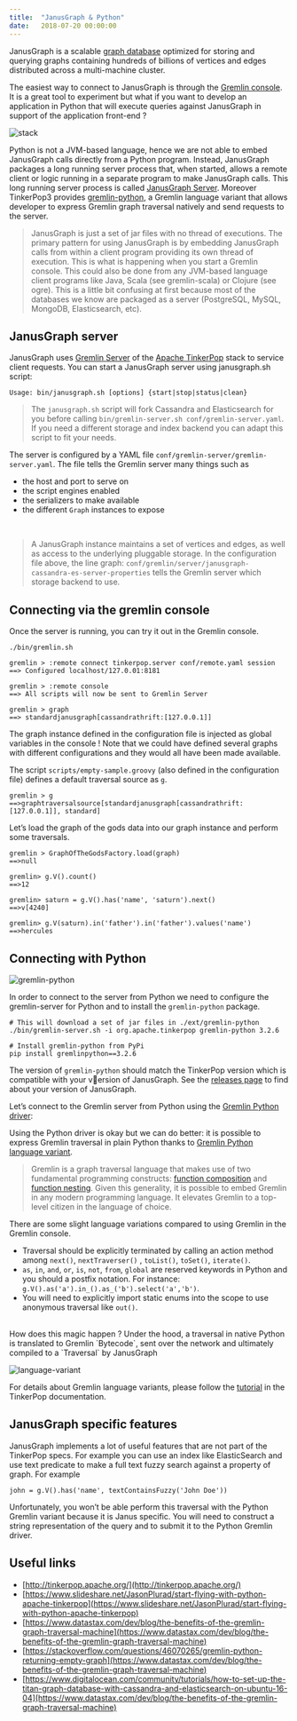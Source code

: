 ```yaml
---
title:  "JanusGraph & Python"
date:   2018-07-20 00:00:00
---
```


JanusGraph is a scalable [graph database](https://en.wikipedia.org/wiki/Graph_database) optimized for storing and querying graphs containing hundreds of billions of vertices and edges distributed across a multi-machine cluster.

The easiest way to connect to JanusGraph is through the [Gremlin console](http://tinkerpop.apache.org/docs/current/tutorials/the-gremlin-console/). It is a great tool to experiment but what if you want to develop an application in Python that will execute queries against JanusGraph in support of the application front-end ?

![stack]({{site.url}}/assets/images/janusgraph-and-python/stack.png)

Python is not a JVM-based language, hence we are not able to embed JanusGraph calls directly from a Python program. Instead, JanusGraph packages a long running server process that, when started, allows a remote client or logic running in a separate program to make JanusGraph calls. This long running server process is called [JanusGraph Server](https://docs.janusgraph.org/0.2.0/server.html). Moreover TinkerPop3 provides [gremlin-python](https://github.com/apache/tinkerpop/tree/master/gremlin-python), a Gremlin language variant that allows developer to express Gremlin graph traversal natively and send requests to the server.

> JanusGraph is just a set of jar files with no thread of executions. The primary pattern for using JanusGraph is by embedding JanusGraph calls from within a client program providing its own thread of execution. This is what is happening when you start a Gremlin console. This could also be done from any JVM-based language client programs like Java, Scala (see gremlin-scala) or Clojure (see ogre). This is a little bit confusing at first because most of the databases we know are packaged as a server (PostgreSQL, MySQL, MongoDB, Elasticsearch, etc).

## JanusGraph server

JanusGraph uses [Gremlin Server](http://tinkerpop.apache.org/docs/3.2.6/reference/#gremlin-server) of the [Apache TinkerPop](https://medium.com/@BGuigal/janusgraph-python-9e8d6988c36c) stack to service client requests. You can start a JanusGraph server using janusgraph.sh script:

```
Usage: bin/janusgraph.sh [options] {start|stop|status|clean}
```

> The `janusgraph.sh` script will fork Cassandra and Elasticsearch for you before calling `bin/gremlin-server.sh conf/gremlin-server.yaml`. If you need a different storage and index backend you can adapt this script to fit your needs.

The server is configured by a YAML file `conf/gremlin-server/gremlin-server.yaml`. The file tells the Gremlin server many things such as

* the host and port to serve on
* the script engines enabled
* the serializers to make available
* the different `Graph` instances to expose

<br/>
<code data-gist-id="48645113c8dafc24a78fe8b953b909f7"></code>


> A JanusGraph instance maintains a set of vertices and edges, as well as access to the underlying pluggable storage. In the configuration file above, the line graph: `conf/gremlin/server/janusgraph-cassandra-es-server-properties` tells the Gremlin server which storage backend to use.

## Connecting via the gremlin console

Once the server is running, you can try it out in the Gremlin console.

```
./bin/gremlin.sh

gremlin > :remote connect tinkerpop.server conf/remote.yaml session     ==> Configured localhost/127.0.01:8181

gremlin > :remote console
==> All scripts will now be sent to Gremlin Server

gremlin > graph
==> standardjanusgraph[cassandrathrift:[127.0.0.1]]
```

The graph instance defined in the configuration file is injected as global variables in the console ! Note that we could have defined several graphs with different configurations and they would all have been made available.

The script `scripts/empty-sample.groovy` (also defined in the configuration file) defines a default traversal source as `g`.

```
gremlin > g
==>graphtraversalsource[standardjanusgraph[cassandrathrift:[127.0.0.1]], standard]
```

Let’s load the graph of the gods data into our graph instance and perform some traversals.

```
gremlin > GraphOfTheGodsFactory.load(graph)
==>null

gremlin> g.V().count()
==>12

gremlin> saturn = g.V().has('name', 'saturn').next()
==>v[4240]

gremlin> g.V(saturn).in('father').in('father').values('name')
==>hercules
```

## Connecting with Python

![gremlin-python]({{site.url}}/assets/images/janusgraph-and-python/gremlin-python.png)

In order to connect to the server from Python we need to configure the gremlin-server for Python and to install the `gremlin-python` package.

```
# This will download a set of jar files in ./ext/gremlin-python
./bin/gremlin-server.sh -i org.apache.tinkerpop gremlin-python 3.2.6

# Install gremlin-python from PyPi
pip install gremlinpython==3.2.6
```

The version of `gremlin-python` should match the TinkerPop version which is compatible with your version of JanusGraph. See the [releases page](https://github.com/JanusGraph/janusgraph/releases) to find about your version of JanusGraph.

Let’s connect to the Gremlin server from Python using the [Gremlin Python driver](http://tinkerpop.apache.org/docs/3.2.6/reference/#connecting-via-python):


<code data-gist-id="d3860f32d5d1a5537d09e880f741ebbb"></code>

Using the Python driver is okay but we can do better: it is possible to express Gremlin traversal in plain Python thanks to [Gremlin Python language variant](http://tinkerpop.apache.org/docs/3.2.6/reference/#gremlin-variants).

> Gremlin is a graph traversal language that makes use of two fundamental programming constructs: [function composition](https://en.wikipedia.org/wiki/Function_composition) and [function nesting](https://en.wikipedia.org/wiki/Nested_function). Given this generality, it is possible to embed Gremlin in any modern programming language. It elevates Gremlin to a top-level citizen in the language of choice.

<code data-gist-id="6899ba58210bbd3e7b63e9d3ebb305c9"></code>

There are some slight language variations compared to using Gremlin in the Gremlin console.

* Traversal should be explicitly terminated by calling an action method among `next()`, `nextTraverser()` , `toList()`, `toSet()`, `iterate()`.
* `as`, `in`, `and`, `or`, `is`, `not`, `from`, `global` are reserved keywords in Python and you should a postfix notation. For instance: `g.V().as('a').in_().as_('b').select('a','b')`.
* You will need to explicitly import static enums into the scope to use anonymous traversal like `out()`.

<br/>
How does this magic happen ? Under the hood, a traversal in native Python is translated to Gremlin `Bytecode`, sent over the network and ultimately compiled to a `Traversal` by JanusGraph

![language-variant]({{site.url}}/assets/images/janusgraph-and-python/language-variant.png)

For details about Gremlin language variants, please follow the [tutorial](http://tinkerpop.apache.org/docs/current/tutorials/gremlin-language-variants/) in the TinkerPop documentation.

## JanusGraph specific features

JanusGraph implements a lot of useful features that are not part of the TinkerPop specs. For example you can use an index like ElasticSearch and use text predicate to make a full text fuzzy search against a property of graph. For example

```
john = g.V().has('name', textContainsFuzzy('John Doe'))
```

Unfortunately, you won’t be able perform this traversal with the Python Gremlin variant because it is Janus specific. You will need to construct a string representation of the query and to submit it to the Python Gremlin driver.

## Useful links

* [http://tinkerpop.apache.org/](http://tinkerpop.apache.org/)
* [https://www.slideshare.net/JasonPlurad/start-flying-with-python-apache-tinkerpop](https://www.slideshare.net/JasonPlurad/start-flying-with-python-apache-tinkerpop)
* [https://www.datastax.com/dev/blog/the-benefits-of-the-gremlin-graph-traversal-machine](https://www.datastax.com/dev/blog/the-benefits-of-the-gremlin-graph-traversal-machine)
* [https://stackoverflow.com/questions/46070265/gremlin-python-returning-empty-graph](https://www.datastax.com/dev/blog/the-benefits-of-the-gremlin-graph-traversal-machine)
* [https://www.digitalocean.com/community/tutorials/how-to-set-up-the-titan-graph-database-with-cassandra-and-elasticsearch-on-ubuntu-16-04](https://www.datastax.com/dev/blog/the-benefits-of-the-gremlin-graph-traversal-machine)